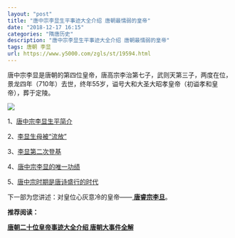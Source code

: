 ```yaml
---
layout: "post"
title: "唐中宗李显生平事迹大全介绍 唐朝最懦弱的皇帝"
date: "2018-12-17 16:15"
categories: "隋唐历史"
description: "唐中宗李显生平事迹大全介绍 唐朝最懦弱的皇帝"
tags: 唐朝 李显
url: https://www.y5000.com/zgls/st/19594.html
---
```






唐中宗李显是唐朝的第四位皇帝，唐高宗李治第七子，武则天第三子，两度在位，景龙四年（710年）去世，终年55岁，谥号大和大圣大昭孝皇帝（初谥孝和皇帝），葬于定陵。

![](https://img.y5000.com/uploads/allimg/170421/8-1F42116493H56.jpg)

1、[唐中宗李显生平简介](https://www.y5000.com/zgls/19582.html)

2、[李显生母被“流放”](https://www.y5000.com/zgls/19590.html)

3、[李显第二次登基](https://www.y5000.com/zgls/19591.html)

4、[唐中宗李显的唯一功绩](https://www.y5000.com/zgls/19592.html)

5、[唐中宗时期是唐诗盛行的时代](https://www.y5000.com/zgls/19593.html)

下一部为您讲述：对皇位心灰意冷的皇帝——[ **唐睿宗李旦**](https://www.y5000.com/zgls/19675.html)。

**推荐阅读：**

[**唐朝二十位皇帝事迹大全介绍 唐朝大事件全解**](https://www.y5000.com/zgls/st/19949.html)
